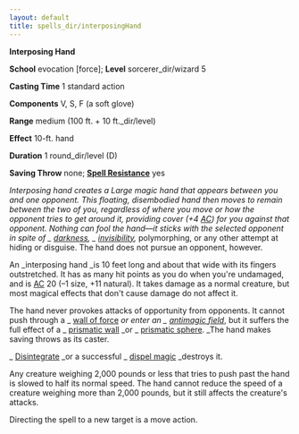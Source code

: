 ```yaml
---
layout: default
title: spells_dir/interposingHand
---
```

 **Interposing Hand**

**School** evocation [force]; **Level** sorcerer_dir/wizard 5

**Casting Time** 1 standard action

**Components** V, S, F (a soft glove)

**Range** medium (100 ft. + 10 ft._dir/level)

**Effect** 10-ft. hand

**Duration** 1 round_dir/level (D)

**Saving Throw** none; **[Spell Resistance](../glossary#_spell-resistance)** yes

_Interposing hand _creates a Large magic hand that appears between you and one opponent. This floating, disembodied hand then moves to remain between the two of you, regardless of where you move or how the opponent tries to get around it, providing cover (+4 [AC](../combat#_armor-class)) for you against that opponent. Nothing can fool the hand—it sticks with the selected opponent in spite of _ [darkness](darkness#_darkness), _ [invisibility](invisibility#_invisibility)_,_ polymorphing, or any other attempt at hiding or disguise. The hand does not pursue an opponent, however.

An _interposing hand _is 10 feet long and about that wide with its fingers outstretched. It has as many hit points as you do when you're undamaged, and is [AC](../combat#_armor-class) 20 (–1 size, +11 natural). It takes damage as a normal creature, but most magical effects that don't cause damage do not affect it.

The hand never provokes attacks of opportunity from opponents. It cannot push through a _ [wall of force](wallOfForce#_wall-of-force) _or enter an _ [antimagic field](antimagicField#_antimagic-field)_, but it suffers the full effect of a _ [prismatic wall](prismaticWall#_prismatic-wall) _or _ [prismatic sphere](prismaticSphere#_prismatic-sphere). _The hand makes saving throws as its caster.

_ [Disintegrate](disintegrate#_disintegrate) _or a successful _ [dispel magic](dispelMagic#_dispel-magic) _destroys it.

Any creature weighing 2,000 pounds or less that tries to push past the hand is slowed to half its normal speed. The hand cannot reduce the speed of a creature weighing more than 2,000 pounds, but it still affects the creature's attacks.

Directing the spell to a new target is a move action.


